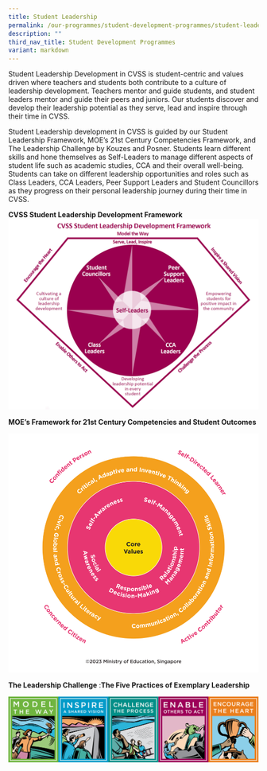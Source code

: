 ```yaml
---
title: Student Leadership
permalink: /our-programmes/student-development-programmes/student-leadership/
description: ""
third_nav_title: Student Development Programmes
variant: markdown
---
```

Student Leadership Development in CVSS is student-centric and values driven where teachers and students both contribute to a culture of leadership development. Teachers mentor and guide students, and student leaders mentor and guide their peers and juniors. Our students discover and develop their leadership potential as they serve, lead and inspire through their time in CVSS.

Student Leadership development in CVSS is guided by our Student Leadership Framework, MOE’s 21st Century Competencies Framework, and The Leadership Challenge by Kouzes and Posner. Students learn different skills and hone themselves as Self-Leaders to manage different aspects of student life such as academic studies, CCA and their overall well-being. Students can take on different leadership opportunities and roles such as Class Leaders, CCA Leaders, Peer Support Leaders and Student Councillors as they progress on their personal leadership journey during their time in CVSS.
           

**CVSS Student Leadership Development Framework**
![](/images/2023%20Student%20Dev%20Prog/Student%20Leadership/CVSS_SLC_2023.png)

**MOE’s Framework for 21st Century Competencies and Student Outcomes**

![](/images/2023%20Student%20Dev%20Prog/Student%20Leadership/21CC.png)

**The Leadership Challenge**
:**The Five Practices of Exemplary Leadership**

![](/images/2023%20Student%20Dev%20Prog/Student%20Leadership/5practicesTLC.jpg)